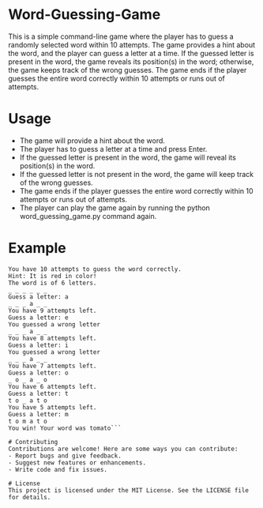 # Word-Guessing-Game
This is a simple command-line game where the player has to guess a randomly selected word within 10 attempts. The game provides a hint about the word, and the player can guess a letter at a time. If the guessed letter is present in the word, the game reveals its position(s) in the word; otherwise, the game keeps track of the wrong guesses. The game ends if the player guesses the entire word correctly within 10 attempts or runs out of attempts.

# Usage
- The game will provide a hint about the word.
- The player has to guess a letter at a time and press Enter.
- If the guessed letter is present in the word, the game will reveal its position(s) in the word.
- If the guessed letter is not present in the word, the game will keep track of the wrong guesses.
- The game ends if the player guesses the entire word correctly within 10 attempts or runs out of attempts.
- The player can play the game again by running the python word_guessing_game.py command again.

# Example
```        ---Word Guessing Game---
You have 10 attempts to guess the word correctly.
Hint: It is red in color!
The word is of 6 letters.
_ _ _ _ _ _
Guess a letter: a
_ _ _ a _ _
You have 9 attempts left.
Guess a letter: e
You guessed a wrong letter
_ _ _ a _ _
You have 8 attempts left. 
Guess a letter: i
You guessed a wrong letter
_ _ _ a _ _
You have 7 attempts left. 
Guess a letter: o
_ o _ a _ o
You have 6 attempts left.
Guess a letter: t
t o _ a t o
You have 5 attempts left.
Guess a letter: m
t o m a t o
You win! Your word was tomato```

# Contributing
Contributions are welcome! Here are some ways you can contribute:
- Report bugs and give feedback.
- Suggest new features or enhancements.
- Write code and fix issues.

# License
This project is licensed under the MIT License. See the LICENSE file for details.
